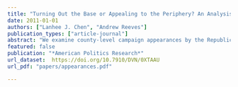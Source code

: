```yaml
---
title: "Turning Out the Base or Appealing to the Periphery? An Analysis of County-Level Candidate Appearances in the 2008 Presidential Campaign"
date: 2011-01-01
authors: ["Lanhee J. Chen", "Andrew Reeves"]
publication_types: ["article-journal"]
abstract: "We examine county-level campaign appearances by the Republican and Democratic tickets during the 2008 general election. Our analysis reveals that the McCain-Palin ticket campaigned in a way that was quite different from the Obama-Biden ticket. McCain-Palin pursued a “base” strategy that was focused on counties where Bush-Cheney performed well in 2004. They also stayed away from counties that showed vote swings from 2000 to 2004 or population growth. On the other hand, the performance of the Kerry- Edwards ticket in 2004 was a very weak predictor of where Obama-Biden campaigned in 2008. They pursued a “peripheral” strategy that targeted counties that had experienced significant population growth. Their efforts to target peripheral, rather than base constituencies, have significant implica- tions for our understanding of presidential campaign strategy."
featured: false
publication: "*American Politics Research*"
url_dataset:  https://doi.org/10.7910/DVN/0XTAAU
url_pdf: "papers/appearances.pdf"

---
```


